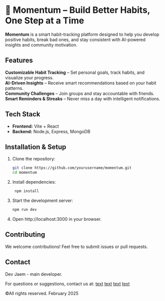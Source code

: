 # 🔵 Momentum – Build Better Habits, One Step at a Time  

**Momentum** is a smart habit-tracking platform designed to help you develop positive habits, break bad ones, and stay consistent with AI-powered insights and community motivation.  

## Features  
**Customizable Habit Tracking** – Set personal goals, track habits, and visualize your progress.  
**AI-Driven Insights** – Receive smart recommendations based on your habit patterns.  
**Community Challenges** – Join groups and stay accountable with friends.  
**Smart Reminders & Streaks** – Never miss a day with intelligent notifications. 

## Tech Stack  
- **Frontend:** Vite + React
- **Backend:** Node.js, Express, MongoDB  

## Installation & Setup  
1. Clone the repository:  
   ```bash
   git clone https://github.com/yourusername/momentum.git
   cd momentum
   ```
2. Install dependencies: 
   ```bash
    npm install
    ```
3. Start the development server:
    ```bash
    npm run dev
    ```
4. Open http://localhost:3000 in your browser.

## Contributing
We welcome contributions! Feel free to submit issues or pull requests.

## Contact

Dev Jaem - main developer.

For questions or suggestions, contact us at:
    [text](https://web.facebook.com/profile.php?id=61568548185514)
    [text](https://x.com/dev_jaem_com)
    [text](https://github.com/equinoxYttrium31)
    [text](https://www.instagram.com/flameno_jm/)


©All rights reserved. February 2025



